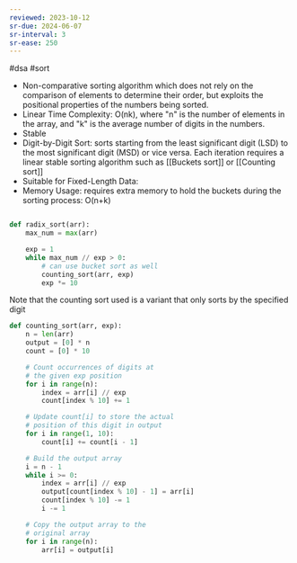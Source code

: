```yaml
---
reviewed: 2023-10-12
sr-due: 2024-06-07
sr-interval: 3
sr-ease: 250
---
```


#dsa #sort

- Non-comparative sorting algorithm which does not rely on the comparison of elements to determine their order, but exploits the positional properties of the numbers being sorted.
- Linear Time Complexity: O(nk), where "n" is the number of elements in the array, and "k" is the average number of digits in the numbers.
- Stable
- Digit-by-Digit Sort: sorts starting from the least significant digit (LSD) to the most significant digit (MSD) or vice versa. Each iteration requires a linear stable sorting algorithm such as [[Buckets sort]] or [[Counting sort]]
- Suitable for Fixed-Length Data:
- Memory Usage: requires extra memory to hold the buckets during the sorting process: O(n+k)

```python

def radix_sort(arr):
    max_num = max(arr)

    exp = 1
    while max_num // exp > 0:
        # can use bucket sort as well
        counting_sort(arr, exp)
        exp *= 10
```

Note that the counting sort used is a variant that only sorts by the specified digit

```python
def counting_sort(arr, exp):
    n = len(arr)
    output = [0] * n
    count = [0] * 10

    # Count occurrences of digits at
    # the given exp position
    for i in range(n):
        index = arr[i] // exp
        count[index % 10] += 1

    # Update count[i] to store the actual
    # position of this digit in output
    for i in range(1, 10):
        count[i] += count[i - 1]

    # Build the output array
    i = n - 1
    while i >= 0:
        index = arr[i] // exp
        output[count[index % 10] - 1] = arr[i]
        count[index % 10] -= 1
        i -= 1

    # Copy the output array to the
    # original array
    for i in range(n):
        arr[i] = output[i]

```
